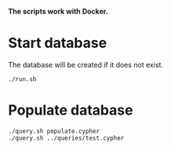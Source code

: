 **The scripts work with Docker.**

# Start database

The database will be created if it does not exist.

```
./run.sh
```

# Populate database

```
./query.sh populate.cypher
./query.sh ../queries/test.cypher
```
